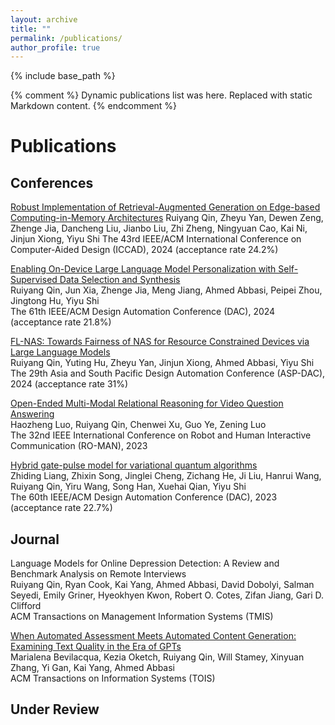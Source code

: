 ```yaml
---
layout: archive
title: ""
permalink: /publications/
author_profile: true
---
```




{% include base_path %}

{% comment %}
Dynamic publications list was here. Replaced with static Markdown content.
{% endcomment %}

Publications
=====

Conferences
-----
[Robust Implementation of Retrieval-Augmented Generation on Edge-based Computing-in-Memory Architectures](https://arxiv.org/pdf/2405.04700) <be>
Ruiyang Qin, Zheyu Yan, Dewen Zeng, Zhenge Jia, Dancheng Liu, Jianbo Liu, Zhi Zheng, Ningyuan Cao, Kai Ni, Jinjun Xiong, Yiyu Shi
The 43rd IEEE/ACM International Conference on Computer-Aided Design (ICCAD), 2024 (acceptance rate 24.2%) <br>

[Enabling On-Device Large Language Model Personalization with Self-Supervised Data Selection and Synthesis](https://arxiv.org/pdf/2311.12275.pdf) <br>
Ruiyang Qin, Jun Xia, Zhenge Jia, Meng Jiang, Ahmed Abbasi, Peipei Zhou, Jingtong Hu, Yiyu Shi <br>
The 61th IEEE/ACM Design Automation Conference (DAC), 2024 (acceptance rate 21.8%) <br>

[FL-NAS: Towards Fairness of NAS for Resource Constrained Devices via Large Language Models](https://arxiv.org/pdf/2402.06696.pdf) <br>
Ruiyang Qin, Yuting Hu, Zheyu Yan, Jinjun Xiong, Ahmed Abbasi, Yiyu Shi <br>
The 29th Asia and South Pacific Design Automation Conference (ASP-DAC), 2024 (acceptance rate 31%) <br>

[Open-Ended Multi-Modal Relational Reasoning for Video Question Answering](https://ieeexplore.ieee.org/stamp/stamp.jsp?arnumber=10309342) <br>
Haozheng Luo, Ruiyang Qin, Chenwei Xu, Guo Ye, Zening Luo <br>
The 32nd IEEE International Conference on Robot and Human Interactive Communication (RO-MAN), 2023

[Hybrid gate-pulse model for variational quantum algorithms](https://ieeexplore.ieee.org/iel7/10247654/10247655/10247923.pdf) <br>
Zhiding Liang, Zhixin Song, Jinglei Cheng, Zichang He, Ji Liu, Hanrui Wang, Ruiyang Qin, Yiru Wang, Song Han, Xuehai Qian, Yiyu Shi <br>
The 60th IEEE/ACM Design Automation Conference (DAC), 2023 (acceptance rate 22.7%) <br>

Journal
-----
Language Models for Online Depression Detection: A Review and Benchmark Analysis on Remote Interviews <br>
Ruiyang Qin, Ryan Cook, Kai Yang, Ahmed Abbasi, David Dobolyi, Salman Seyedi, Emily Griner, Hyeokhyen Kwon, Robert O. Cotes, Zifan Jiang, Gari D. Clifford <br>
ACM Transactions on Management Information Systems (TMIS)

[When Automated Assessment Meets Automated Content Generation: Examining Text Quality in the Era of GPTs](https://arxiv.org/pdf/2309.14488) <br>
Marialena Bevilacqua, Kezia Oketch, Ruiyang Qin, Will Stamey, Xinyuan Zhang, Yi Gan, Kai Yang, Ahmed Abbasi <br>
ACM Transactions on Information Systems (TOIS)

Under Review
-----




